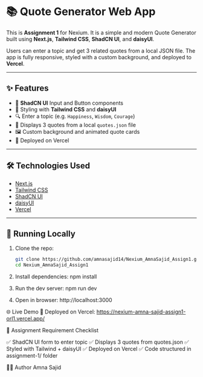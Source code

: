 # 📚 Quote Generator Web App

This is **Assignment 1** for Nexium. It is a simple and modern Quote Generator built using **Next.js**, **Tailwind CSS**, **ShadCN UI**, and **daisyUI**.

Users can enter a topic and get 3 related quotes from a local JSON file. The app is fully responsive, styled with a custom background, and deployed to **Vercel**.

---

## ✨ Features

- 🧠 **ShadCN UI** Input and Button components
- 🎨 Styling with **Tailwind CSS** and **daisyUI**
- 🔍 Enter a topic (e.g. `Happiness`, `Wisdom`, `Courage`)
- 💬 Displays 3 quotes from a local `quotes.json` file
- 🖼️ Custom background and animated quote cards
- 🚀 Deployed on Vercel

---

## 🛠️ Technologies Used

- [Next.js](https://nextjs.org/)
- [Tailwind CSS](https://tailwindcss.com/)
- [ShadCN UI](https://ui.shadcn.com/)
- [daisyUI](https://daisyui.com/)
- [Vercel](https://vercel.com/)

---

## 🚀 Running Locally

1. Clone the repo:
   ```bash
   git clone https://github.com/amnasajid14/Nexium_AmnaSajid_Assign1.git
   cd Nexium_AmnaSajid_Assign1

2. Install dependencies:
    npm install

3. Run the dev server:
    npm run dev

4. Open in browser:
    http://localhost:3000
    
🌐 Live Demo
🔗 Deployed on Vercel:
https://nexium-amna-sajid-assign1-orl1.vercel.app/

📌 Assignment Requirement Checklist

✅ ShadCN UI form to enter topic
✅ Displays 3 quotes from quotes.json
✅ Styled with Tailwind + daisyUI
✅ Deployed on Vercel
✅ Code structured in assignment-1/ folder


👩‍💻 Author
Amna Sajid
